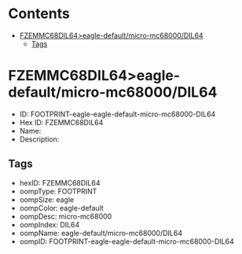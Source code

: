 



Contents
========

* [FZEMMC68DIL64>eagle-default/micro-mc68000/DIL64](#fzemmc68dil64eagle-defaultmicro-mc68000dil64)
	* [Tags](#tags)

# FZEMMC68DIL64>eagle-default/micro-mc68000/DIL64

- ID: FOOTPRINT-eagle-eagle-default-micro-mc68000-DIL64
- Hex ID: FZEMMC68DIL64
- Name: 
- Description: 

## Tags

- hexID: FZEMMC68DIL64
- oompType: FOOTPRINT
- oompSize: eagle
- oompColor: eagle-default
- oompDesc: micro-mc68000
- oompIndex: DIL64
- oompName: eagle-default/micro-mc68000/DIL64
- oompID: FOOTPRINT-eagle-eagle-default-micro-mc68000-DIL64
